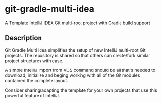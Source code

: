 git-gradle-multi-idea
=====================

A Template IntelliJ IDEA Git multi-root project with Gradle build support

Description
-----------

Git Gradle Multi Idea simplifies the setup of new IntelliJ multi-root Git projects.  The repository is shared so
that others can create/fork similar project structures with ease.  

A simple IntelliJ import from VCS command should be all that's needed to download, initialize and beging working with
all of the Git modules contained the complete layout.

Consider sharing/adapting the template for your own projects that use this powerful feature of IntelliJ.
